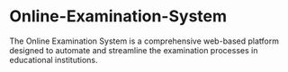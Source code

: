 # Online-Examination-System
The Online Examination System is a comprehensive web-based platform designed to automate and streamline the examination processes in educational institutions.
